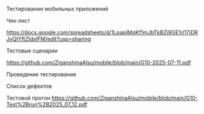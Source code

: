 Тестирование мобильных приложений

Чек-лист

https://docs.google.com/spreadsheets/d/1LpapiMqKf1mJbTkBZj9GE1ri17jDRJvQIYftZIdxlFM/edit?usp=sharing

Тестовые сценарии

https://github.com/ZiganshinaAlsu/mobile/blob/main/G10-2025-07-11.pdf

Проведение тестирования 

Список дефектов

Тестовой прогон
https://github.com/ZiganshinaAlsu/mobile/blob/main/G10-Test%2Brun%2B2025_07_12.pdf
